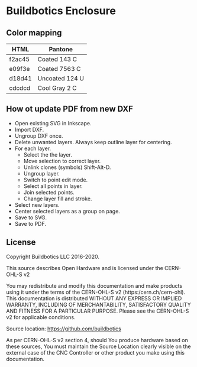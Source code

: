 # Buildbotics Enclosure

## Color mapping

| HTML   | Pantone        |
|--------|----------------|
| f2ac45 | Coated 143 C   |
| e09f3e | Coated 7563 C  |
| d18d41 | Uncoated 124 U |
| cdcdcd | Cool Gray 2 C  |


## How ot update PDF from new DXF

 * Open existing SVG in Inkscape.
 * Import DXF.
 * Ungroup DXF once.
 * Delete unwanted layers.  Always keep outline layer for centering.
 * For each layer.
   * Select the the layer.
   * Move selection to correct layer.
   * Unlink clones (symbols) Shift-Alt-D.
   * Ungroup layer.
   * Switch to point edit mode.
   * Select all points in layer.
   * Join selected points.
   * Change layer fill and stroke.
 * Select new layers.
 * Center selected layers as a group on page.
 * Save to SVG.
 * Save to PDF.


## License
Copyright Buildbotics LLC 2016-2020.

This source describes Open Hardware and is licensed under the CERN-OHL-S v2

You may redistribute and modify this documentation and make products
using it under the terms of the CERN-OHL-S v2 (https:/cern.ch/cern-ohl).
This documentation is distributed WITHOUT ANY EXPRESS OR IMPLIED
WARRANTY, INCLUDING OF MERCHANTABILITY, SATISFACTORY QUALITY
AND FITNESS FOR A PARTICULAR PURPOSE. Please see the CERN-OHL-S v2
for applicable conditions.

Source location: https://github.com/buildbotics

As per CERN-OHL-S v2 section 4, should You produce hardware based on
these sources, You must maintain the Source Location clearly visible on
the external case of the CNC Controller or other product you make using
this documentation.
